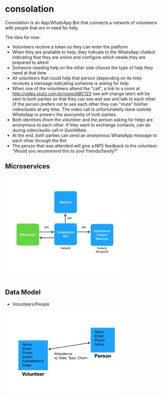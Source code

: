 # consolation
Consolation is an App/WhatsApp Bot that connects a network of volunteers with people that are in need for help

The idea for now:

* Volunteers receive a token so they can enter the platform
* When they are available to help, they indicate to the WhatsApp chatbot indicating that they are online and configure which needs they are prepared to attent
* Someone needing help on the other side choose the type of help they need at that time
* All volunteers that could help that person (depending on its role) receives a message indicating someone is asking for help
* When one of the volunteers attend the "call", a link to a room at http://video.stutz.com.br/room/ABC123 (we will change later) will be sent to both parties so that they can see and see and talk to each other (if the person prefers not to see each other they can "mute" his/her video/audio at any time. The video call is unfurtunatelly done outside WhatsApp to preserv the anonymity of both parties.
* Both identities (from the volunteer and the person asking for help) are anonymous to each other. If they want to exchange contacts, can do during video/audio call in QuickMate.
* At the end, both parties can send an anonymous WhatsApp message to each other through the Bot
* The person that was attended will give a NPS feedback to the volunteer: "Would you recommend this to your friends/family?"

## Microservices

<img src="microservices.png" width="400">

## Data Model

* Volunteers/People

<img src="domain.png" width="400">

